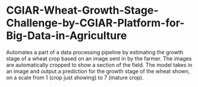 # CGIAR-Wheat-Growth-Stage-Challenge-by-CGIAR-Platform-for-Big-Data-in-Agriculture
Automates a part of a data processing pipeline by  estimating the growth stage of a wheat crop based on an image sent in by the farmer. The images are automatically cropped to show a section of the field. The model takes in an image and output a prediction for the growth stage of the wheat shown, on a scale from 1 (crop just showing) to 7 (mature crop).
